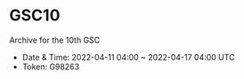 # GSC10
Archive for the 10th GSC

- Date & Time: 2022-04-11 04:00 ~ 2022-04-17 04:00 UTC
- Token: G98263
